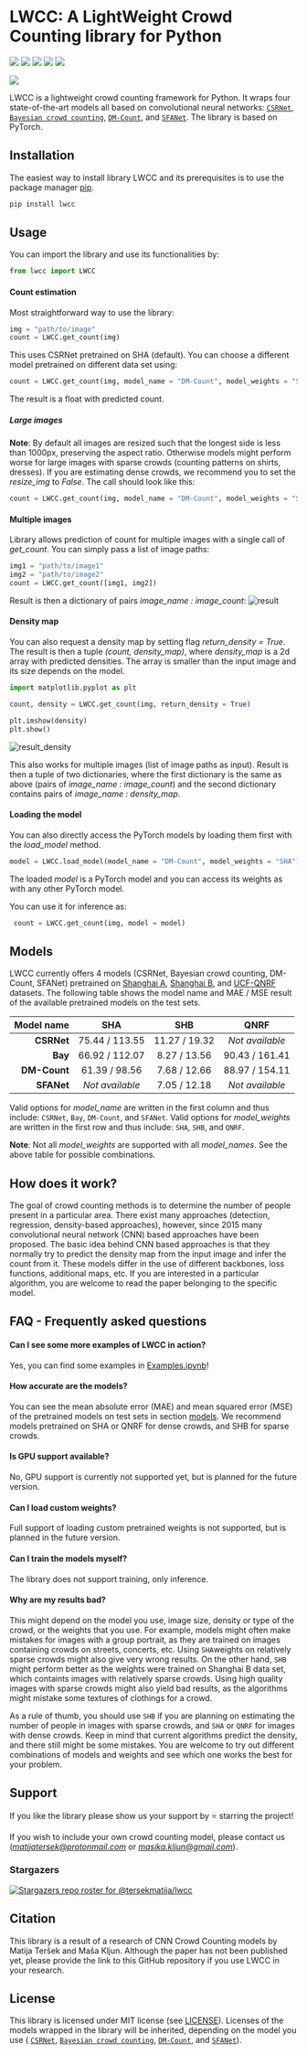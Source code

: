 # LWCC: A LightWeight Crowd Counting library for Python

![](https://img.shields.io/badge/state-of%20the%20art-orange) ![](https://img.shields.io/github/license/tersekmatija/lwcc?label=license)  [![](https://pepy.tech/badge/lwcc)](https://pepy.tech/project/lwcc) ![](https://img.shields.io/github/stars/tersekmatija/lwcc) ![](https://img.shields.io/pypi/v/lwcc?color=pink)

![](https://raw.githubusercontent.com/tersekmatija/lwcc/master/imgs/lwcc_header_gif.gif)


LWCC is a lightweight crowd counting framework for Python. It wraps four state-of-the-art models all based on convolutional neural networks: [`CSRNet`](https://github.com/leeyeehoo/CSRNet-pytorch), [`Bayesian crowd counting`](https://github.com/ZhihengCV/Bayesian-Crowd-Counting), [`DM-Count`](https://github.com/cvlab-stonybrook/DM-Count), and [`SFANet`](https://github.com/pxq0312/SFANet-crowd-counting). The library is based on PyTorch.

## Installation

The easiest way to install library LWCC and its prerequisites is to use the package manager [pip](https://pip.pypa.io/en/stable/). 

```python
pip install lwcc
```

## Usage
You can import the library and use its functionalities by:

```python
from lwcc import LWCC
```
#### Count estimation
Most straightforward way to use the library:
```python
img = "path/to/image"
count = LWCC.get_count(img)
```
This uses CSRNet pretrained on SHA (default). You can choose a different model pretrained on different data set using:
```python
count = LWCC.get_count(img, model_name = "DM-Count", model_weights = "SHB")
```
The result is a float with predicted count.

##### Large images

**Note**: By default all images are resized such that the longest side is less than 1000px, preserving the aspect ratio. Otherwise models might perform worse for large images with sparse crowds (counting patterns on shirts, dresses). If you are estimating dense crowds, we recommend you to set the *resize_img* to *False*. The call should look like this:

```python
count = LWCC.get_count(img, model_name = "DM-Count", model_weights = "SHB", resize_img = True)
```
#### Multiple images
Library allows prediction of count for multiple images with a single call of *get_count*.
You can simply pass a list of image paths:

```python
img1 = "path/to/image1"
img2 = "path/to/image2"
count = LWCC.get_count([img1, img2])
```

Result is then a dictionary of pairs *image_name : image_count*:
![result](https://raw.githubusercontent.com/tersekmatija/lwcc/master/imgs/result.png)

#### Density map
You can also request a density map by setting flag *return_density = True*. The result is then a tuple *(count, density_map)*, where *density_map* is a 2d array with predicted densities. The array is smaller than the input image and its size depends on the model. 

```python
import matplotlib.pyplot as plt

count, density = LWCC.get_count(img, return_density = True)

plt.imshow(density)
plt.show()
```
![result_density](https://raw.githubusercontent.com/tersekmatija/lwcc/master/imgs/result_density.png)

This also works for multiple images (list of image paths as input). Result is then a tuple of two dictionaries, where the first dictionary is the same as above (pairs of *image_name : image_count*) and the second dictionary contains pairs of *image_name : density_map*.

#### Loading the model
You can also directly access the PyTorch models by loading them first with the *load_model* method. 
```python
model = LWCC.load_model(model_name = "DM-Count", model_weights = "SHA")
```
The loaded *model* is a PyTorch model and you can access its weights as with any other PyTorch model.

You can use it for inference as: 
```python
 count = LWCC.get_count(img, model = model)
```

## Models

LWCC currently offers 4 models (CSRNet, Bayesian crowd counting, DM-Count, SFANet) pretrained on [Shanghai A](https://ieeexplore.ieee.org/document/7780439), [Shanghai B](https://ieeexplore.ieee.org/document/7780439), and [UCF-QNRF](https://www.crcv.ucf.edu/data/ucf-qnrf/) datasets. The following table shows the model name and MAE / MSE result of the available pretrained models on the test sets. 

|   Model name |      SHA       |      SHB      |      QNRF       |
| -----------: | :------------: | :-----------: | :-------------: |
|   **CSRNet** | 75.44 / 113.55 | 11.27 / 19.32 | *Not available* |
|      **Bay** | 66.92 / 112.07 | 8.27 / 13.56  | 90.43 / 161.41  |
| **DM-Count** | 61.39 / 98.56  | 7.68 / 12.66  | 88.97 / 154.11  |
|   **SFANet** |*Not available* | 7.05 / 12.18  | *Not available* |

Valid options for *model_name* are written in the first column and thus include: `CSRNet`, `Bay`, `DM-Count`, and `SFANet`.
Valid options for *model_weights* are written in the first row and thus include: `SHA`, `SHB`,  and `QNRF`.

**Note**: Not all *model_weights* are supported with all *model_names*. See the above table for possible combinations.


## How does it work?
The goal of crowd counting methods is to determine the number of people present in a particular area. There exist many approaches (detection, regression, density-based approaches), however, since 2015 many convolutional neural network (CNN) based approaches have been proposed. The basic idea behind CNN based approaches is that they normally try to predict the density map from the input image and infer the count from it. These models differ in the use of different backbones, loss functions, additional maps, etc. If you are interested in a particular algorithm, you are welcome to read the paper belonging to the specific model.

## FAQ - Frequently asked questions

#### Can I see some more examples of LWCC in action?
Yes, you can find some examples in [Examples.ipynb](https://github.com/tersekmatija/lwcc/blob/master/tests/Examples.ipynb)!

#### How accurate are the models?

You can see the mean absolute error (MAE) and mean squared error (MSE) of the pretrained models on test sets in section [models](#models). We recommend models pretrained on SHA or QNRF for dense crowds, and SHB for sparse crowds.

#### Is GPU support available?
No, GPU support is currently not supported yet, but is planned for the future version.

#### Can I load custom weights?
Full support of loading custom pretrained weights is not supported, but is planned in the future version.

#### Can I train the models myself?
The library does not support training, only inference.

#### Why are my results bad?
This might depend on the model you use, image size, density or type of the crowd, or the weights that you use. For example, models might often make mistakes for images with a group portrait, as they are trained on images containing crowds on streets, concerts, etc. Using `SHA`weights on relatively sparse crowds might also give very wrong results. On the other hand, `SHB` might perform better as the weights were trained on Shanghai B data set, which containts images with relatively sparse crowds. Using high quality images with sparse crowds might also yield bad results, as the algorithms might mistake some textures of clothings for a crowd.

As a rule of thumb, you should use `SHB` if you are planning on estimating the number of people in images with sparse crowds, and `SHA` or `QNRF` for images with dense crowds. Keep in mind that current algorithms predict the density, and there still might be some mistakes. You are welcome to try out different combinations of models and weights and see which one works the best for your problem.

## Support
If you like the library please show us your support by ⭐️ starring the project!

If you wish to include your own crowd counting model, please contact us (*matijatersek@protonmail.com* or *masika.kljun@gmail.com*).

### Stargazers
[![Stargazers repo roster for @tersekmatija/lwcc](https://reporoster.com/stars/tersekmatija/lwcc)](https://github.com/tersekmatija/lwcc/stargazers)

## Citation
This library is a result of a research of CNN Crowd Counting models by Matija Teršek and Maša Kljun. Although the paper has not been published yet, please provide the link to this GitHub repository if you use LWCC in your research.

## License
This library is licensed under MIT license (see [LICENSE](https://github.com/tersekmatija/lwcc/blob/master/LICENSE)). Licenses of the models wrapped in the library will be inherited, depending on the model you use ( [`CSRNet`](https://github.com/leeyeehoo/CSRNet-pytorch), [`Bayesian crowd counting`](https://github.com/ZhihengCV/Bayesian-Crowd-Counting), [`DM-Count`](https://github.com/cvlab-stonybrook/DM-Count), and [`SFANet`](https://github.com/pxq0312/SFANet-crowd-counting)).

